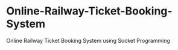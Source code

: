 # Online-Railway-Ticket-Booking-System
Online Railway Ticket Booking System using Socket Programming
